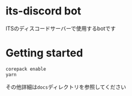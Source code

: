 # its-discord bot

ITSのディスコードサーバーで使用するbotです

# Getting started

```bash
corepack enable
yarn
```

その他詳細は`docs`ディレクトリを参照してください
